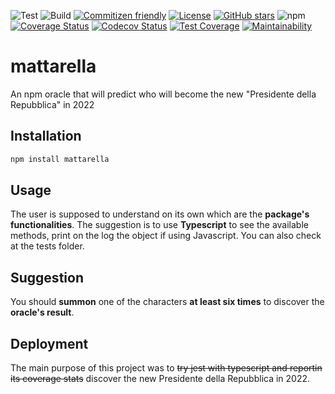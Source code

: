 ![Test](https://github.com/euberdeveloper/mattarella/workflows/Test/badge.svg)
![Build](https://github.com/euberdeveloper/mattarella/workflows/Build/badge.svg)
[![Commitizen friendly](https://img.shields.io/badge/commitizen-friendly-brightgreen.svg)](http://commitizen.github.io/cz-cli/)
[![License](https://img.shields.io/npm/l/mattarella.svg)](https://github.com/euberdeveloper/mattarella/blob/main/LICENSE)
[![GitHub stars](https://img.shields.io/github/stars/euberdeveloper/mattarella.svg)](https://github.com/euberdeveloper/mattarella/stargazers)
![npm](https://img.shields.io/npm/v/mattarella.svg)
[![Coverage Status](https://coveralls.io/repos/github/euberdeveloper/mattarella/badge.svg?branch=main)](https://coveralls.io/github/euberdeveloper/mattarella?branch=main)
[![Codecov Status](https://codecov.io/gh/euberdeveloper/mattarella/branch/main/graph/badge.svg)](https://codecov.io/gh/euberdeveloper/mattarella)
[![Test Coverage](https://api.codeclimate.com/v1/badges/36e9c94452c613e4ba9e/test_coverage)](https://codeclimate.com/github/euberdeveloper/mattarella/test_coverage)
[![Maintainability](https://api.codeclimate.com/v1/badges/36e9c94452c613e4ba9e/maintainability)](https://codeclimate.com/github/euberdeveloper/mattarella/maintainability)

# mattarella
An npm oracle that will predict who will become the new "Presidente della Repubblica" in 2022

## Installation

```bash
npm install mattarella
```

## Usage

The user is supposed to understand on its own which are the **package's functionalities**. The suggestion is to use **Typescript** to see the available methods, print on the log the object if using Javascript. You can also check at the tests folder.

## Suggestion

You should **summon** one of the characters **at least six times** to discover the **oracle's result**.

## Deployment

The main purpose of this project was to ~~try jest with typescript and reportin its coverage stats~~ discover the new Presidente della Repubblica in 2022.